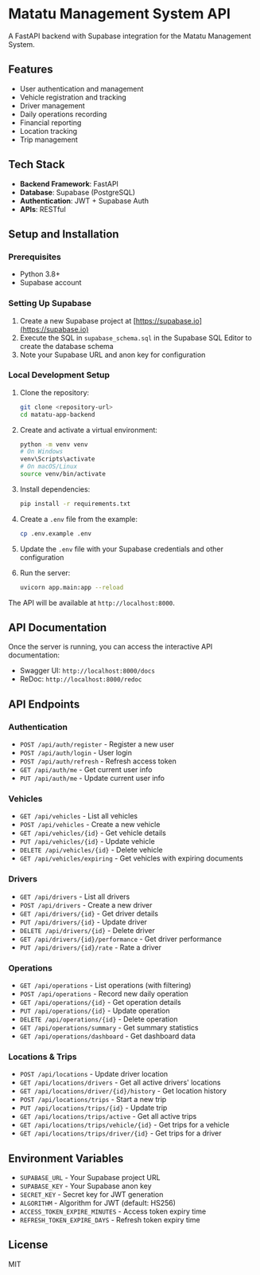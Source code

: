 # Matatu Management System API

A FastAPI backend with Supabase integration for the Matatu Management System.

## Features

- User authentication and management
- Vehicle registration and tracking
- Driver management
- Daily operations recording
- Financial reporting
- Location tracking
- Trip management

## Tech Stack

- **Backend Framework**: FastAPI
- **Database**: Supabase (PostgreSQL)
- **Authentication**: JWT + Supabase Auth
- **APIs**: RESTful

## Setup and Installation

### Prerequisites

- Python 3.8+
- Supabase account

### Setting Up Supabase

1. Create a new Supabase project at [https://supabase.io](https://supabase.io)
2. Execute the SQL in `supabase_schema.sql` in the Supabase SQL Editor to create the database schema
3. Note your Supabase URL and anon key for configuration

### Local Development Setup

1. Clone the repository:
   ```bash
   git clone <repository-url>
   cd matatu-app-backend
   ```

2. Create and activate a virtual environment:
   ```bash
   python -m venv venv
   # On Windows
   venv\Scripts\activate
   # On macOS/Linux
   source venv/bin/activate
   ```

3. Install dependencies:
   ```bash
   pip install -r requirements.txt
   ```

4. Create a `.env` file from the example:
   ```bash
   cp .env.example .env
   ```

5. Update the `.env` file with your Supabase credentials and other configuration

6. Run the server:
   ```bash
   uvicorn app.main:app --reload
   ```

The API will be available at `http://localhost:8000`.

## API Documentation

Once the server is running, you can access the interactive API documentation:

- Swagger UI: `http://localhost:8000/docs`
- ReDoc: `http://localhost:8000/redoc`

## API Endpoints

### Authentication

- `POST /api/auth/register` - Register a new user
- `POST /api/auth/login` - User login
- `POST /api/auth/refresh` - Refresh access token
- `GET /api/auth/me` - Get current user info
- `PUT /api/auth/me` - Update current user info

### Vehicles

- `GET /api/vehicles` - List all vehicles
- `POST /api/vehicles` - Create a new vehicle
- `GET /api/vehicles/{id}` - Get vehicle details
- `PUT /api/vehicles/{id}` - Update vehicle
- `DELETE /api/vehicles/{id}` - Delete vehicle
- `GET /api/vehicles/expiring` - Get vehicles with expiring documents

### Drivers

- `GET /api/drivers` - List all drivers
- `POST /api/drivers` - Create a new driver
- `GET /api/drivers/{id}` - Get driver details
- `PUT /api/drivers/{id}` - Update driver
- `DELETE /api/drivers/{id}` - Delete driver
- `GET /api/drivers/{id}/performance` - Get driver performance
- `PUT /api/drivers/{id}/rate` - Rate a driver

### Operations

- `GET /api/operations` - List operations (with filtering)
- `POST /api/operations` - Record new daily operation
- `GET /api/operations/{id}` - Get operation details
- `PUT /api/operations/{id}` - Update operation
- `DELETE /api/operations/{id}` - Delete operation
- `GET /api/operations/summary` - Get summary statistics
- `GET /api/operations/dashboard` - Get dashboard data

### Locations & Trips

- `POST /api/locations` - Update driver location
- `GET /api/locations/drivers` - Get all active drivers' locations
- `GET /api/locations/driver/{id}/history` - Get location history
- `POST /api/locations/trips` - Start a new trip
- `PUT /api/locations/trips/{id}` - Update trip
- `GET /api/locations/trips/active` - Get all active trips
- `GET /api/locations/trips/vehicle/{id}` - Get trips for a vehicle
- `GET /api/locations/trips/driver/{id}` - Get trips for a driver

## Environment Variables

- `SUPABASE_URL` - Your Supabase project URL
- `SUPABASE_KEY` - Your Supabase anon key
- `SECRET_KEY` - Secret key for JWT generation
- `ALGORITHM` - Algorithm for JWT (default: HS256)
- `ACCESS_TOKEN_EXPIRE_MINUTES` - Access token expiry time
- `REFRESH_TOKEN_EXPIRE_DAYS` - Refresh token expiry time

## License

MIT 